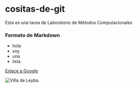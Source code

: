 # cositas-de-git
Esta es una tarea de Laboratorio de Métodos Computacionales 

### Formato de Markdown

* hola
* soy
* una
* lista

[Enlace a Google](https://www.gooogle.com)

![Villa de Leyba](https://upload.wikimedia.org/wikipedia/commons/6/66/Villadeleyva04.jpg)

